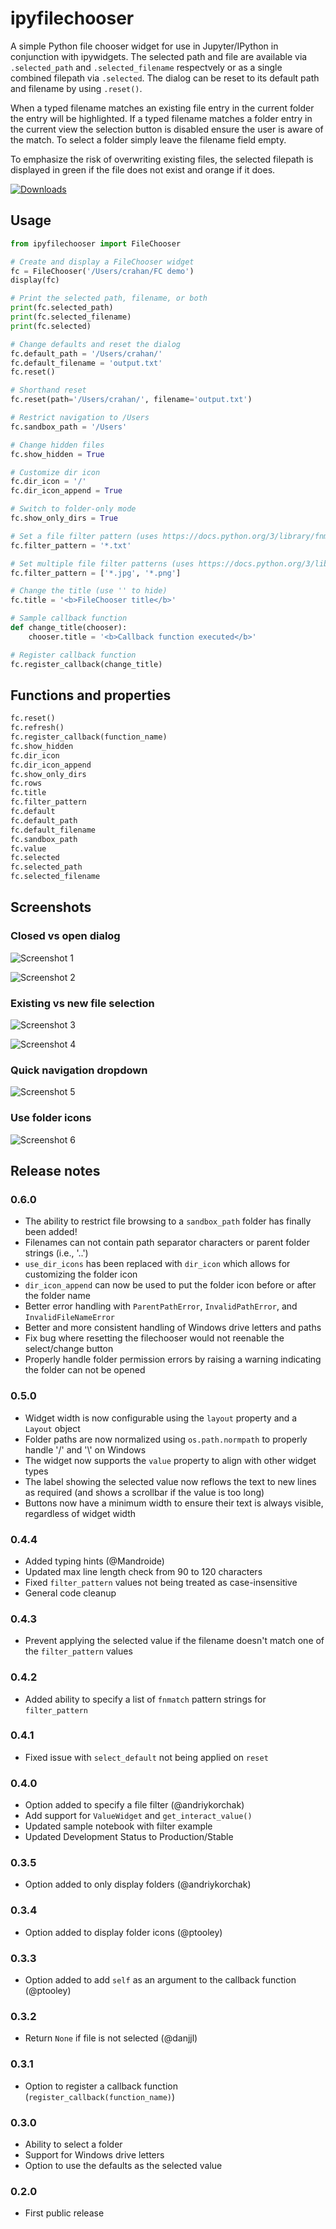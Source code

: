# ipyfilechooser

A simple Python file chooser widget for use in Jupyter/IPython in conjunction with ipywidgets. The selected path and file are available via `.selected_path` and `.selected_filename` respectvely or as a single combined filepath via `.selected`. The dialog can be reset to its default path and filename by using `.reset()`. 

When a typed filename matches an existing file entry in the current folder the entry will be highlighted. If a typed filename matches a folder entry in the current view the selection button is disabled ensure the user is aware of the match. To select a folder simply leave the filename field empty.

To emphasize the risk of overwriting existing files, the selected filepath is displayed in green if the file does not exist and orange if it does. 

[![Downloads](https://pepy.tech/badge/ipyfilechooser)](https://pepy.tech/project/ipyfilechooser)

## Usage

```python
from ipyfilechooser import FileChooser

# Create and display a FileChooser widget
fc = FileChooser('/Users/crahan/FC demo')
display(fc)

# Print the selected path, filename, or both
print(fc.selected_path)
print(fc.selected_filename)
print(fc.selected)

# Change defaults and reset the dialog
fc.default_path = '/Users/crahan/'
fc.default_filename = 'output.txt'
fc.reset()

# Shorthand reset
fc.reset(path='/Users/crahan/', filename='output.txt')

# Restrict navigation to /Users
fc.sandbox_path = '/Users'

# Change hidden files
fc.show_hidden = True

# Customize dir icon
fc.dir_icon = '/'
fc.dir_icon_append = True

# Switch to folder-only mode
fc.show_only_dirs = True

# Set a file filter pattern (uses https://docs.python.org/3/library/fnmatch.html)
fc.filter_pattern = '*.txt'

# Set multiple file filter patterns (uses https://docs.python.org/3/library/fnmatch.html)
fc.filter_pattern = ['*.jpg', '*.png']

# Change the title (use '' to hide)
fc.title = '<b>FileChooser title</b>'

# Sample callback function
def change_title(chooser):
    chooser.title = '<b>Callback function executed</b>'

# Register callback function
fc.register_callback(change_title)
```

## Functions and properties

```python
fc.reset()
fc.refresh()
fc.register_callback(function_name)
fc.show_hidden
fc.dir_icon
fc.dir_icon_append
fc.show_only_dirs
fc.rows
fc.title
fc.filter_pattern
fc.default
fc.default_path
fc.default_filename
fc.sandbox_path
fc.value
fc.selected
fc.selected_path
fc.selected_filename
```

## Screenshots

### Closed vs open dialog

![Screenshot 1](https://github.com/crahan/ipyfilechooser/raw/master/screenshots/FileChooser_screenshot_1.png)

![Screenshot 2](https://github.com/crahan/ipyfilechooser/raw/master/screenshots/FileChooser_screenshot_2.png)

### Existing vs new file selection

![Screenshot 3](https://github.com/crahan/ipyfilechooser/raw/master/screenshots/FileChooser_screenshot_3.png)

![Screenshot 4](https://github.com/crahan/ipyfilechooser/raw/master/screenshots/FileChooser_screenshot_4.png)

### Quick navigation dropdown

![Screenshot 5](https://github.com/crahan/ipyfilechooser/raw/master/screenshots/FileChooser_screenshot_5.png)

### Use folder icons

![Screenshot 6](https://github.com/crahan/ipyfilechooser/raw/master/screenshots/FileChooser_screenshot_6.png)


## Release notes

### 0.6.0

- The ability to restrict file browsing to a `sandbox_path` folder has finally been added!
- Filenames can not contain path separator characters or parent folder strings (i.e., '..')
- `use_dir_icons` has been replaced with `dir_icon` which allows for customizing the folder icon
- `dir_icon_append` can now be used to put the folder icon before or after the folder name
- Better error handling with `ParentPathError`, `InvalidPathError`, and `InvalidFileNameError`
- Better and more consistent handling of Windows drive letters and paths
- Fix bug where resetting the filechooser would not reenable the select/change button
- Properly handle folder permission errors by raising a warning indicating the folder can not be opened

### 0.5.0

- Widget width is now configurable using the `layout` property and a `Layout` object
- Folder paths are now normalized using `os.path.normpath` to properly handle '/' and '\\' on Windows
- The widget now supports the `value` property to align with other widget types
- The label showing the selected value now reflows the text to new lines as required (and shows a scrollbar if the value is too long)
- Buttons now have a minimum width to ensure their text is always visible, regardless of widget width

### 0.4.4

- Added typing hints (@Mandroide)
- Updated max line length check from 90 to 120 characters
- Fixed `filter_pattern` values not being treated as case-insensitive
- General code cleanup

### 0.4.3

- Prevent applying the selected value if the filename doesn't match one of the `filter_pattern` values

### 0.4.2

- Added ability to specify a list of `fnmatch` pattern strings for `filter_pattern`

### 0.4.1

- Fixed issue with `select_default` not being applied on `reset`

### 0.4.0

- Option added to specify a file filter (@andriykorchak)
- Add support for `ValueWidget` and `get_interact_value()`
- Updated sample notebook with filter example
- Updated Development Status to Production/Stable

### 0.3.5

- Option added to only display folders (@andriykorchak)

### 0.3.4

- Option added to display folder icons (@ptooley)

### 0.3.3

- Option added to add `self` as an argument to the callback function (@ptooley)

### 0.3.2

- Return `None` if file is not selected (@danjjl)

### 0.3.1

- Option to register a callback function (`register_callback(function_name)`)

### 0.3.0

- Ability to select a folder
- Support for Windows drive letters
- Option to use the defaults as the selected value

### 0.2.0

- First public release
